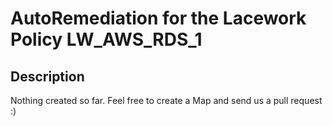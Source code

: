 # AutoRemediation for the Lacework Policy LW_AWS_RDS_1

## Description
Nothing created so far. Feel free to create a Map and send us a pull request :)
